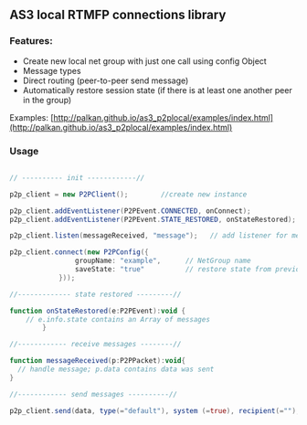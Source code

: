 AS3 local RTMFP connections library
----------

### Features:

* Create new local net group with just one call using config Object
* Message types
* Direct routing (peer-to-peer send message)
* Automatically restore session state (if there is at least one another peer in the group)

Examples: [http://palkan.github.io/as3_p2plocal/examples/index.html](http://palkan.github.io/as3_p2plocal/examples/index.html)

### Usage

```actionscript

// ---------- init ------------//

p2p_client = new P2PClient();        //create new instance

p2p_client.addEventListener(P2PEvent.CONNECTED, onConnect);              // add listener for 'connect' event: it means connection established and you are connected to NetGroup; if you don't need to restore a state - that's enough
p2p_client.addEventListener(P2PEvent.STATE_RESTORED, onStateRestored);   // add listener for 'state_restored' event: it means all previously dispatched messages within the group has been received and ready to be parsed;

p2p_client.listen(messageReceived, "message");   // add listener for messages of a type "message"

p2p_client.connect(new P2PConfig({
                groupName: "example",      // NetGroup name
                saveState: "true"          // restore state from previous messages
            }));

//------------- state restored ---------//

function onStateRestored(e:P2PEvent):void {
    // e.info.state contains an Array of messages
        }

//------------ receive messages --------//

function messageReceived(p:P2PPacket):void{
  // handle message; p.data contains data was sent
}

//------------ send messages ----------//

p2p_client.send(data, type(="default"), system (=true), recipient(="");

```
